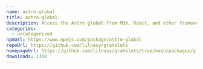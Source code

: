 ```yaml
---
name: astro-global
title: astro-global
description: Access the Astro global from MDX, React, and other framework components.
categories:
  - uncategorized
npmUrl: https://www.npmjs.com/package/astro-global
repoUrl: https://github.com/lilnasy/gratelets
homepageUrl: https://github.com/lilnasy/gratelets/tree/main/packages/global
downloads: 1308
---
```

